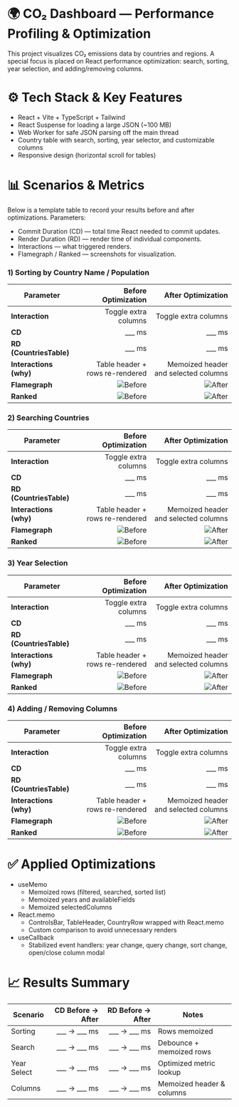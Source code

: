 # 🌍 CO₂ Dashboard — Performance Profiling & Optimization

This project visualizes CO₂ emissions data by countries and regions.
A special focus is placed on React performance optimization: search, sorting, year selection, and adding/removing columns.

# ⚙️ Tech Stack & Key Features

- React + Vite + TypeScript + Tailwind
- React Suspense for loading a large JSON (~100 MB)
- Web Worker for safe JSON parsing off the main thread
- Country table with search, sorting, year selector, and customizable columns
- Responsive design (horizontal scroll for tables)

# 📊 Scenarios & Metrics

Below is a template table to record your results before and after optimizations.
Parameters:

- Commit Duration (CD) — total time React needed to commit updates.
- Render Duration (RD) — render time of individual components.
- Interactions — what triggered renders.
- Flamegraph / Ranked — screenshots for visualization.

### 1) Sorting by Country Name / Population

| Parameter               |                       Before Optimization |                      After Optimization |
| ----------------------- | ----------------------------------------: | --------------------------------------: |
| **Interaction**         |                      Toggle extra columns |                    Toggle extra columns |
| **CD**                  |                                 \_\_\_ ms |                               \_\_\_ ms |
| **RD (CountriesTable)** |                                 \_\_\_ ms |                               \_\_\_ ms |
| **Interactions (why)**  |           Table header + rows re-rendered |    Memoized header and selected columns |
| **Flamegraph**          |  ![Before](docs/before-columns-flame.png) |  ![After](docs/after-columns-flame.png) |
| **Ranked**              | ![Before](docs/before-columns-ranked.png) | ![After](docs/after-columns-ranked.png) |

### 2) Searching Countries

| Parameter               |                       Before Optimization |                      After Optimization |
| ----------------------- | ----------------------------------------: | --------------------------------------: |
| **Interaction**         |                      Toggle extra columns |                    Toggle extra columns |
| **CD**                  |                                 \_\_\_ ms |                               \_\_\_ ms |
| **RD (CountriesTable)** |                                 \_\_\_ ms |                               \_\_\_ ms |
| **Interactions (why)**  |           Table header + rows re-rendered |    Memoized header and selected columns |
| **Flamegraph**          |  ![Before](docs/before-columns-flame.png) |  ![After](docs/after-columns-flame.png) |
| **Ranked**              | ![Before](docs/before-columns-ranked.png) | ![After](docs/after-columns-ranked.png) |

### 3) Year Selection

| Parameter               |                       Before Optimization |                      After Optimization |
| ----------------------- | ----------------------------------------: | --------------------------------------: |
| **Interaction**         |                      Toggle extra columns |                    Toggle extra columns |
| **CD**                  |                                 \_\_\_ ms |                               \_\_\_ ms |
| **RD (CountriesTable)** |                                 \_\_\_ ms |                               \_\_\_ ms |
| **Interactions (why)**  |           Table header + rows re-rendered |    Memoized header and selected columns |
| **Flamegraph**          |  ![Before](docs/before-columns-flame.png) |  ![After](docs/after-columns-flame.png) |
| **Ranked**              | ![Before](docs/before-columns-ranked.png) | ![After](docs/after-columns-ranked.png) |

### 4) Adding / Removing Columns

| Parameter               |                       Before Optimization |                      After Optimization |
| ----------------------- | ----------------------------------------: | --------------------------------------: |
| **Interaction**         |                      Toggle extra columns |                    Toggle extra columns |
| **CD**                  |                                 \_\_\_ ms |                               \_\_\_ ms |
| **RD (CountriesTable)** |                                 \_\_\_ ms |                               \_\_\_ ms |
| **Interactions (why)**  |           Table header + rows re-rendered |    Memoized header and selected columns |
| **Flamegraph**          |  ![Before](docs/before-columns-flame.png) |  ![After](docs/after-columns-flame.png) |
| **Ranked**              | ![Before](docs/before-columns-ranked.png) | ![After](docs/after-columns-ranked.png) |

# ✅ Applied Optimizations

- useMemo
  - Memoized rows (filtered, searched, sorted list)
  - Memoized years and availableFields
  - Memoized selectedColumns
- React.memo
  - ControlsBar, TableHeader, CountryRow wrapped with React.memo
  - Custom comparison to avoid unnecessary renders
- useCallback
  - Stabilized event handlers: year change, query change, sort change, open/close column modal

# 📈 Results Summary

| Scenario    |  CD Before → After |  RD Before → After | Notes                     |
| ----------- | -----------------: | -----------------: | ------------------------- |
| Sorting     | \_\_\_ → \_\_\_ ms | \_\_\_ → \_\_\_ ms | Rows memoized             |
| Search      | \_\_\_ → \_\_\_ ms | \_\_\_ → \_\_\_ ms | Debounce + memoized rows  |
| Year Select | \_\_\_ → \_\_\_ ms | \_\_\_ → \_\_\_ ms | Optimized metric lookup   |
| Columns     | \_\_\_ → \_\_\_ ms | \_\_\_ → \_\_\_ ms | Memoized header & columns |
